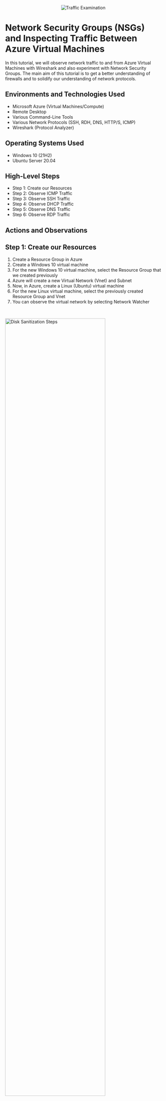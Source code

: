 <p align="center">
<img src="https://i.imgur.com/Ua7udoS.png" alt="Traffic Examination"/>
</p>

<h1>Network Security Groups (NSGs) and Inspecting Traffic Between Azure Virtual Machines</h1>
In this tutorial, we will observe network traffic to and from Azure Virtual Machines with Wireshark and also experiment with Network Security Groups.
The main aim of this tutorial is to get a better understanding of firewalls and to solidify our understanding of network protocols. 
<br />

<h2>Environments and Technologies Used</h2>

- Microsoft Azure (Virtual Machines/Compute)
- Remote Desktop
- Various Command-Line Tools
- Various Network Protocols (SSH, RDH, DNS, HTTP/S, ICMP)
- Wireshark (Protocol Analyzer)

<h2>Operating Systems Used </h2>

- Windows 10 (21H2)
- Ubuntu Server 20.04

<h2>High-Level Steps</h2>

- Step 1: Create our Resources
- Step 2: Observe ICMP Traffic
- Step 3: Observe SSH Traffic
- Step 4: Observe DHCP Traffic
- Step 5: Observe DNS Traffic
- Step 6: Observe RDP Traffic

<h2>Actions and Observations</h2>

<p>
<h2>Step 1: Create our Resources</h2>

1. Create a Resource Group in Azure
2. Create a Windows 10 virtual machine 
3. For the new Windows 10 virtual machine, select the Resource Group that we created previously
4. Azure will create a new Virtual Network (Vnet) and Subnet
5. Now, in Azure, create a Linux (Ubuntu) virtual machine
6. For the new Linux virtual machine, select the previously created Resource Group and Vnet
7. You can observe the virtual network by selecting Network Watcher
</p>
<br />

<p>
<img src="https://i.imgur.com/Rk9EF8n.png" height="80%" width="80%" alt="Disk Sanitization Steps"/>
</p>

<p>
<img src="https://i.imgur.com/dfcWSdh.png" height="80%" width="80%" alt="Disk Sanitization Steps"/>
</p>
<p>
<h2>Step 2: Observe ICMP Traffic</h2>

1. Use Remote Desktop to connect to your Windows 10 Virtual Machine (If you are using a Mac, you can download the Microsoft Remote Desktop app from the App Store) 
2. Within your Windows 10 Virtual Machine, open a browser and download and install Wireshark
3. Open Wireshark and type ICMP in the bar at the top to filter for ICMP traffic only
4. Find the private IP address of the Ubuntu virtual machine on Azure and then ping it from within the Windows 10 virtual machine
5. Observe ping requests and replies within WireShark
6. From The Windows 10 virtual machine, open command line or PowerShell and attempt to ping a public website (such as www.google.com) and observe the traffic in WireShark
7. We will now use VM2's firewall to block ICMP. First, initiate a perpetual ping (-t) from your Windows 10 virtual machine to your Ubuntu virtual machine
8. In Azure, open the Network Security Group for your Ubuntu virtual machine and disable incoming (inbound) ICMP traffic
9. Back in the Windows 10 virtual machine, note the ICMP traffic in WireShark and the command line Ping activity
10. Re-enable ICMP traffic for the Network Security Group for your Ubuntu virtual machine 
11. Back in the Windows 10 virtual machine, observe the ICMP traffic in WireShark and the command line Ping activity (it should start receiving replies again)
12. Stop the ping activity (ctrl + c) 
</p>
<br />

<p>
<img src="https://i.imgur.com/02EVq2V.png" height="80%" width="80%" alt="Disk Sanitization Steps"/>
</p>

<p>
<img src="https://i.imgur.com/sZ00n0t.png" height="80%" width="80%" alt="Disk Sanitization Steps"/>
</p>

<p>
<img src="https://i.imgur.com/nQDRnwI.png" height="80%" width="80%" alt="Disk Sanitization Steps"/>
</p>

<p>
<img src="https://i.imgur.com/7EzT9VK.png" height="80%" width="80%" alt="Disk Sanitization Steps"/>
</p>


<p>
<h2>Step 3: Observe SSH Traffic</h2>

1. Back in Wireshark, filter for SSH traffic only
2. From your Windows 10 virtual machine, use Secure Shell to login into your Ubuntu Virtual Machine's command line (ssh username@private ip address)
3. Type Linux commands (username, pwd, etc) into the  SSH connection and observe SSH traffic spam in WireShark
4. Exit the SSH connection by typing ‘exit’ and pressing [Enter]
</p>
<br />

<p>
<img src="https://i.imgur.com/YSkVjtT.png" height="80%" width="80%" alt="Disk Sanitization Steps"/>
</p>
<p>
<h2>Step 4: Observe DHCP Traffic</h2>

1. Return to Wireshark, and filter for DHCP traffic 
2. From your Windows 10 virtual machine, type ipconfig /renew in the command line which will issue your virtual machine a new IP address
3. Take note of the DHCP traffic appearing in WireShark
</p>
<br />

<p>
<img src="https://i.imgur.com/F6a6mR3.png" height="80%" width="80%" alt="Disk Sanitization Steps"/>
</p>
<p>
<h2>Step 5: Observe DNS Traffic</h2>

1. Back in Wireshark, filter for DNS traffic 
2. At your Windows 10 virtual machine command line, type nslookup www.google.com to see what google.com’s IP addresses is
3. Observe the DNS traffic that is being show in WireShark
</p>
<br />

<p>
<img src="https://i.imgur.com/BRGb0qI.png" height="80%" width="80%" alt="Disk Sanitization Steps"/>
</p>
<p>
<h2>Step 6: Observe RDP Traffic</h2>

1. Back in Wireshark, filter for RDP traffic only by typing tcp.port == 3389 and pressing Enter
2. WireShark will start non-stop spamming because the RDP (protocol) is constantly showing you a live stream from one computer to the other since traffic is always being transmitted
</p>
<br />

<p>
<img src="https://i.imgur.com/B0XREzG.png" height="80%" width="80%" alt="Disk Sanitization Steps"/>
</p>

<br />





